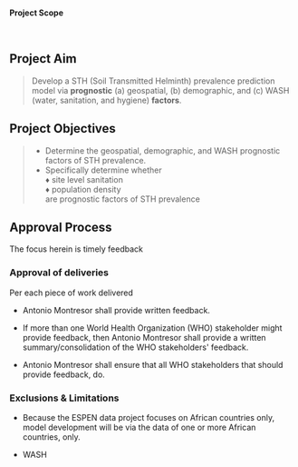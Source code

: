 <br>

**Project Scope**

<br>


## Project Aim

> Develop a STH (Soil Transmitted Helminth) prevalence prediction model via **prognostic** (a) geospatial, (b) demographic, and 
> (c) WASH (water, sanitation, and hygiene) **factors**.


## Project Objectives

> * Determine the geospatial, demographic, and WASH prognostic factors of STH prevalence.
> * Specifically determine whether <br>
    &diams; site level sanitation <br>
    &diams; population density <br>
>   are prognostic factors of STH prevalence


## Approval Process

The focus herein is timely feedback

### Approval of deliveries

Per each piece of work delivered

* Antonio Montresor shall provide written feedback.
  
* If more than one World Health Organization (WHO) stakeholder might provide feedback, then Antonio Montresor 
  shall provide a written summary/consolidation of the WHO stakeholders' feedback. 
  
* Antonio Montresor shall ensure that all WHO stakeholders that should provide feedback, do.


### Exclusions & Limitations

* Because the ESPEN data project focuses on African countries only, model development will be via the data of one or 
  more African countries, only.
  
* WASH
